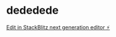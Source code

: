 # dededede

[Edit in StackBlitz next generation editor ⚡️](https://stackblitz.com/~/github.com/ArthurPhyto/dededede)